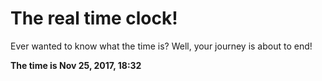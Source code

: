 # The real time clock!

Ever wanted to know what the time is? Well, your journey is about to end!

**The time is Nov 25, 2017, 18:32**